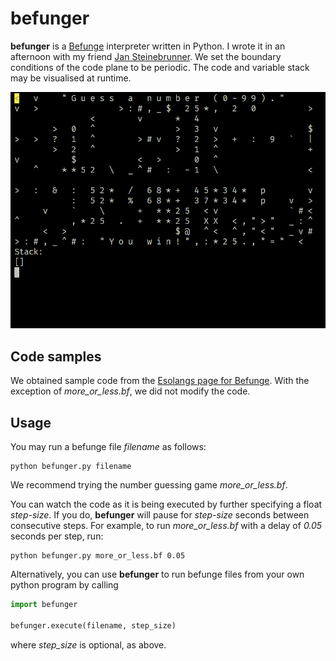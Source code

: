 # befunger
**befunger** is a [Befunge](https://en.wikipedia.org/wiki/Befunge) interpreter written in Python.
I wrote it in an afternoon with my friend [Jan Steinebrunner](https://www.jan-steinebrunner.com/).
We set the boundary conditions of the code plane to be periodic.
The code and variable stack may be visualised at runtime.

![Animation of more_or_less.bf with visuals.](https://raw.githubusercontent.com/c-weis/befunger/main/animation.gif)

## Code samples
We obtained sample code from the [Esolangs page for Befunge](https://esolangs.org/wiki/Befunge). With the exception of *more_or_less.bf*, we did not modify the code.

## Usage
You may run a befunge file *filename* as follows:
```shell
python befunger.py filename
```
We recommend trying the number guessing game *more_or_less.bf*.

You can watch the code as it is being executed by further specifying a float *step-size*. If you do, **befunger** will pause for *step-size* seconds between consecutive steps. For example, to run *more_or_less.bf* with a delay of *0.05* seconds per step, run:
```shell
python befunger.py more_or_less.bf 0.05
```

Alternatively, you can use **befunger** to run befunge files from your own python program by calling
```python
import befunger

befunger.execute(filename, step_size)
```
where *step_size* is optional, as above.
